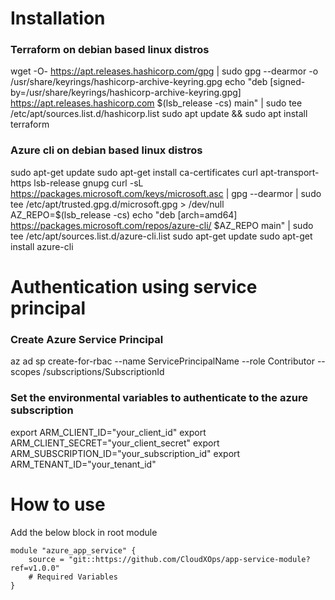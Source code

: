 
# Installation

### Terraform on debian based linux distros
wget -O- https://apt.releases.hashicorp.com/gpg | sudo gpg --dearmor -o /usr/share/keyrings/hashicorp-archive-keyring.gpg
echo "deb [signed-by=/usr/share/keyrings/hashicorp-archive-keyring.gpg] https://apt.releases.hashicorp.com $(lsb_release -cs) main" | sudo tee /etc/apt/sources.list.d/hashicorp.list
sudo apt update && sudo apt install terraform
### Azure cli on debian based linux distros
sudo apt-get update
sudo apt-get install ca-certificates curl apt-transport-https lsb-release gnupg
curl -sL https://packages.microsoft.com/keys/microsoft.asc | gpg --dearmor | sudo tee /etc/apt/trusted.gpg.d/microsoft.gpg > /dev/null
AZ_REPO=$(lsb_release -cs)
echo "deb [arch=amd64] https://packages.microsoft.com/repos/azure-cli/ $AZ_REPO main" | sudo tee /etc/apt/sources.list.d/azure-cli.list
sudo apt-get update
sudo apt-get install azure-cli

# Authentication using service principal

### Create Azure Service Principal
az ad sp create-for-rbac --name ServicePrincipalName --role Contributor --scopes /subscriptions/SubscriptionId
### Set the environmental variables to authenticate to the azure subscription
export ARM_CLIENT_ID="your_client_id"
export ARM_CLIENT_SECRET="your_client_secret"
export ARM_SUBSCRIPTION_ID="your_subscription_id"
export ARM_TENANT_ID="your_tenant_id"

# How to use

Add the below block in root module

```
module "azure_app_service" {
    source = "git::https://github.com/CloudXOps/app-service-module?ref=v1.0.0"
    # Required Variables
}

```

